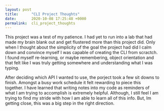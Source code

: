 ```yaml
---
layout: post
title:      "CLI Project Thoughts"
date:       2020-10-08 17:25:48 +0000
permalink:  cli_project_thoughts
---
```




This project was a test of my patience. I had yet to run into a lab that had made my brain blank out and get flustered more than this project did. Only when I thought about the simplicity of the goal the project had did I calm down and convince myself I was capable of creating the CLI from scractch. I found myself re-learning, or maybe remembering, object orientation and that felt like I was truly getting somewhere and understanding what I was typing. 

After deciding which API I wanted to use, the porject took a few sit downs to finish. Amongst a busy work schedule it felt rewarding to piece this together. I have learned that writing notes into my code as reminders of what I am trying to accomplish is extremely helpful. Although, I still feel I am trying to find my stride with how I am able to learn all of this info. But, Im getting close, this was a big step in the right direction. 








